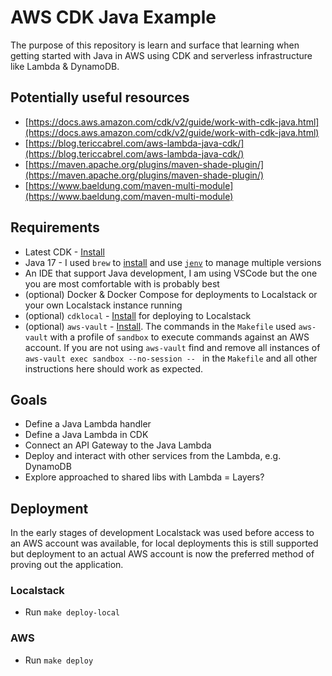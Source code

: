 # AWS CDK Java Example

The purpose of this repository is learn and surface that learning when getting started with Java in AWS using CDK and serverless infrastructure like Lambda & DynamoDB.

## Potentially useful resources

  - [https://docs.aws.amazon.com/cdk/v2/guide/work-with-cdk-java.html](https://docs.aws.amazon.com/cdk/v2/guide/work-with-cdk-java.html)
  - [https://blog.tericcabrel.com/aws-lambda-java-cdk/](https://blog.tericcabrel.com/aws-lambda-java-cdk/)
  - [https://maven.apache.org/plugins/maven-shade-plugin/](https://maven.apache.org/plugins/maven-shade-plugin/)
  - [https://www.baeldung.com/maven-multi-module](https://www.baeldung.com/maven-multi-module)


## Requirements

  - Latest CDK - [Install](https://docs.aws.amazon.com/cdk/v2/guide/getting_started.html#getting_started_install)
  - Java 17 - I used `brew` to [install](https://formulae.brew.sh/formula/openjdk@17) and use [`jenv`](https://www.jenv.be/) to manage multiple versions
  - An IDE that support Java development, I am using VSCode but the one you are most comfortable with is probably best
  - (optional) Docker & Docker Compose for deployments to Localstack or your own Localstack instance running
  - (optional) `cdklocal` - [Install](https://github.com/localstack/aws-cdk-local) for deploying to Localstack
  - (optional) `aws-vault` - [Install](https://github.com/99designs/aws-vault). The commands in the `Makefile` used `aws-vault` with a profile of `sandbox` to execute commands against an AWS account. If you are not using `aws-vault` find and remove all instances of `aws-vault exec sandbox --no-session -- ` in the `Makefile` and all other instructions here should work as expected.

## Goals

  - Define a Java Lambda handler
  - Define a Java Lambda in CDK
  - Connect an API Gateway to the Java Lambda
  - Deploy and interact with other services from the Lambda, e.g. DynamoDB
  - Explore approached to shared libs with Lambda = Layers?

## Deployment

In the early stages of development Localstack was used before access to an AWS account was available, for local deployments this is still supported but deployment to an actual AWS account is now the preferred method of proving out the application.

### Localstack

  - Run `make deploy-local`

### AWS

  - Run `make deploy`